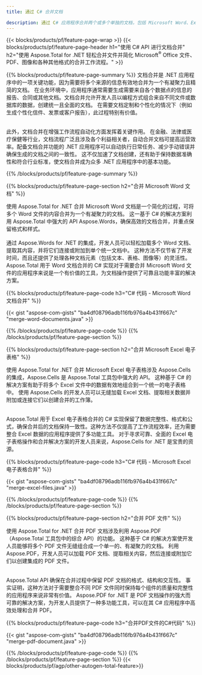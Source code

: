 ```yaml
---
title: 通过 C# 合并文档 

description: 通过 C# 应用程序合并两个或多个单独的文档，包括 Microsoft Word、Excel、PowerPoint、PDF 和图像。 通过应用程序在线测试合并结果。
---
```


{{< blocks/products/pf/feature-page-wrap >}}
{{< blocks/products/pf/feature-page-header h1="使用 C# API 进行文档合并" h2="使用 Aspose.Total for .NET 轻松合并文件并简化 Microsoft<sup>&reg;</sup> Office 文件、PDF、图像和各种其他格式的合并工作流程。" >}}

{{% blocks/products/pf/feature-page-summary %}}
文档合并是 .NET 应用程序中的一项关键功能，因为需要将多个来源的信息有效地合并为一个有凝聚力且精简的文档。 在业务环境中，应用程序通常需要生成需要来自各个数据点的信息的报告、合同或其他文档。文档合并允许开发人员以编程方式组合来自不同文件或数据库的数据，创建统一且全面的文档。 在需要文档定制和个性化的情况下（例如生成个性化信件、发票或客户报告），此过程特别有价值。<br /><br />

此外，文档合并在增强工作流程自动化方面发挥着关键作用。 在金融、法律或医疗保健等行业，文档流程广泛且涉及各个利益相关者，自动合并文档可提高运营效率。配备文档合并功能的 .NET 应用程序可以自动执行日常任务、减少手动错误并确保生成的文档之间的一致性。 这不仅加速了文档创建，还有助于保持数据准确性和符合行业标准，使文档合并成为众多 .NET 应用程序中的基本功能。

{{% /blocks/products/pf/feature-page-summary  %}}

{{% blocks/products/pf/feature-page-section  h2="合并 Microsoft Word 文档" %}}

使用 Aspose.Total for .NET 合并 Microsoft Word 文档是一个简化的过程，可将多个 Word 文件的内容合并为一个有凝聚力的文档。 这一基于 C# 的解决方案利用 Aspose.Total 中强大的 API Aspose.Words，确保高效的文档合并，并重点保留格式和样式。 
<br /><br />
通过 Aspose.Words for .NET 的集成，开发人员可以轻松加载多个 Word 文档、提取其内容，并将它们连接或附加到单个统一文档中。 这种方法不仅节省了开发时间，而且还提供了处理各种文档元素（包括文本、表格、图像等）的灵活性。 Aspose.Total 用于 Word 文档合并的 C# 实现对于需要合并 Microsoft Word 文件的应用程序来说是一个有价值的工具，为文档操作提供了可靠且功能丰富的解决方案。


{{% blocks/products/pf/feature-page-code h3="C# 代码 - Microsoft Word 文档合并" %}}

{{< gist "aspose-com-gists" "ba4df08796adb116fb976a4b431f667c" "merge-word-documents.java" >}}

{{% /blocks/products/pf/feature-page-code  %}}
{{% /blocks/products/pf/feature-page-section %}}

{{% blocks/products/pf/feature-page-section  h2="合并 Microsoft Excel 电子表格" %}}

使用 Aspose.Total for .NET 合并 Microsoft Excel 电子表格涉及 Aspose.Cells 的集成，Aspose.Cells 是 Aspose.Total 工具包中强大的 API。 这种基于 C# 的解决方案有助于将多个 Excel 文件中的数据有效地组合到一个统一的电子表格中。 使用 Aspose.Cells 的开发人员可以无缝加载 Excel 文档、提取相关数据并附加或连接它们以创建合并的工作簿。 <br /> <br />

Aspose.Total 用于 Excel 电子表格合并的 C# 实现保留了数据完整性、格式和公式，确保合并后的文档保持一致性。这种方法不仅提高了工作流程效率，还为需要整合 Excel 数据的应用程序提供了多功能工具。 对于寻求可靠、全面的 Excel 电子表格操作和合并解决方案的开发人员来说，Aspose.Cells for .NET 是宝贵的资源。


{{% blocks/products/pf/feature-page-code h3="C# 代码 - Microsoft Excel 电子表格合并" %}}

{{< gist "aspose-com-gists" "ba4df08796adb116fb976a4b431f667c" "merge-excel-files.java" >}}

{{% /blocks/products/pf/feature-page-code  %}}
{{% /blocks/products/pf/feature-page-section %}}


{{% blocks/products/pf/feature-page-section  h2="合并 PDF 文件" %}}

使用 Aspose.Total for .NET 合并 PDF 文档涉及利用 Aspose.PDF（Aspose.Total 工具包中的综合 API）的功能。 这种基于 C# 的解决方案使开发人员能够将多个 PDF 文件无缝组合成一个单一的、有凝聚力的文档。 利用 Aspose.PDF，开发人员可以加载 PDF 文档、提取相关内容，然后连接或附加它们以创建集成的 PDF 文件。 <br /><br />

Aspose.Total API 确保在合并过程中保留 PDF 文档的格式、结构和交互性。 事实证明，这种方法对于需要整合不同 PDF 文件同时保持每个组件的质量和完整性的应用程序来说非常有价值。 Aspose.PDF for .NET 是 PDF 文档操作的强大而可靠的解决方案，为开发人员提供了一种多功能工具，可以在其 C# 应用程序中高效处理和合并 PDF。 

{{% blocks/products/pf/feature-page-code h3="合并PDF文件的C#代码" %}}

{{< gist "aspose-com-gists" "ba4df08796adb116fb976a4b431f667c" "merge-pdf-document.java" >}}

{{% /blocks/products/pf/feature-page-code  %}}
{{% /blocks/products/pf/feature-page-section %}}
{{< blocks/products/pf/agp/other-autogen-total-feature>}}